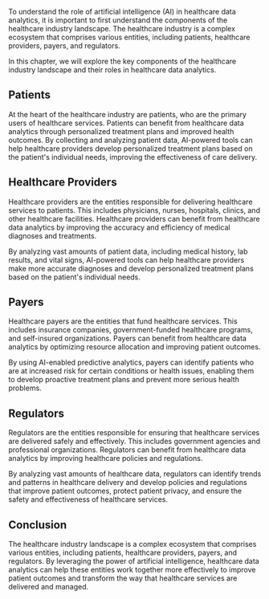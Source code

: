 
To understand the role of artificial intelligence (AI) in healthcare data analytics, it is important to first understand the components of the healthcare industry landscape. The healthcare industry is a complex ecosystem that comprises various entities, including patients, healthcare providers, payers, and regulators.

In this chapter, we will explore the key components of the healthcare industry landscape and their roles in healthcare data analytics.

Patients
--------

At the heart of the healthcare industry are patients, who are the primary users of healthcare services. Patients can benefit from healthcare data analytics through personalized treatment plans and improved health outcomes. By collecting and analyzing patient data, AI-powered tools can help healthcare providers develop personalized treatment plans based on the patient's individual needs, improving the effectiveness of care delivery.

Healthcare Providers
--------------------

Healthcare providers are the entities responsible for delivering healthcare services to patients. This includes physicians, nurses, hospitals, clinics, and other healthcare facilities. Healthcare providers can benefit from healthcare data analytics by improving the accuracy and efficiency of medical diagnoses and treatments.

By analyzing vast amounts of patient data, including medical history, lab results, and vital signs, AI-powered tools can help healthcare providers make more accurate diagnoses and develop personalized treatment plans based on the patient's individual needs.

Payers
------

Healthcare payers are the entities that fund healthcare services. This includes insurance companies, government-funded healthcare programs, and self-insured organizations. Payers can benefit from healthcare data analytics by optimizing resource allocation and improving patient outcomes.

By using AI-enabled predictive analytics, payers can identify patients who are at increased risk for certain conditions or health issues, enabling them to develop proactive treatment plans and prevent more serious health problems.

Regulators
----------

Regulators are the entities responsible for ensuring that healthcare services are delivered safely and effectively. This includes government agencies and professional organizations. Regulators can benefit from healthcare data analytics by improving healthcare policies and regulations.

By analyzing vast amounts of healthcare data, regulators can identify trends and patterns in healthcare delivery and develop policies and regulations that improve patient outcomes, protect patient privacy, and ensure the safety and effectiveness of healthcare services.

Conclusion
----------

The healthcare industry landscape is a complex ecosystem that comprises various entities, including patients, healthcare providers, payers, and regulators. By leveraging the power of artificial intelligence, healthcare data analytics can help these entities work together more effectively to improve patient outcomes and transform the way that healthcare services are delivered and managed.
